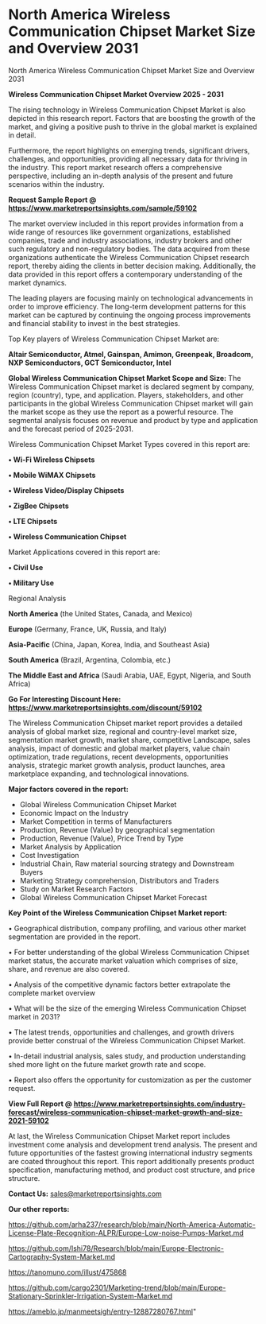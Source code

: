 # North America Wireless Communication Chipset Market Size and Overview 2031
North America Wireless Communication Chipset Market Size and Overview 2031

<Strong> Wireless Communication Chipset Market Overview 2025 - 2031</strong>

The rising technology in Wireless Communication Chipset Market is also depicted in this research report. Factors that are boosting the growth of the market, and giving a positive push to thrive in the global market is explained in detail.

Furthermore, the report highlights on emerging trends, significant drivers, challenges, and opportunities, providing all necessary data for thriving in the industry. This report market research offers a comprehensive perspective, including an in-depth analysis of the present and future scenarios within the industry.

<strong>Request Sample Report @ <a href=https://www.marketreportsinsights.com/sample/59102>https://www.marketreportsinsights.com/sample/59102</a></strong>

The market overview included in this report provides information from a wide range of resources like government organizations, established companies, trade and industry associations, industry brokers and other such regulatory and non-regulatory bodies. The data acquired from these organizations authenticate the Wireless Communication Chipset research report, thereby aiding the clients in better decision making. Additionally, the data provided in this report offers a contemporary understanding of the market dynamics.

The leading players are focusing mainly on technological advancements in order to improve efficiency. The long-term development patterns for this market can be captured by continuing the ongoing process improvements and financial stability to invest in the best strategies.

Top Key players of Wireless Communication Chipset Market are:

<strong>Altair Semiconductor, Atmel, Gainspan, Amimon, Greenpeak, Broadcom, NXP Semiconductors, GCT Semiconductor, Intel</strong>

<strong><b>Global Wireless Communication Chipset Market Scope and Size:</b></strong>
The Wireless Communication Chipset market is declared segment by company, region (country), type, and application. Players, stakeholders, and other participants in the global Wireless Communication Chipset market will gain the market scope as they use the report as a powerful resource. The segmental analysis focuses on revenue and product by type and application and the forecast period of 2025-2031.

Wireless Communication Chipset Market Types covered in this report are:

<strong>• Wi-Fi Wireless Chipsets

• Mobile WiMAX Chipsets

• Wireless Video/Display Chipsets

• ZigBee Chipsets

• LTE Chipsets

• Wireless Communication Chipset</strong>

Market Applications covered in this report are:

<strong>• Civil Use

• Military Use</strong> 

Regional Analysis

<strong>North America</strong> (the United States, Canada, and Mexico)

<strong>Europe</strong> (Germany, France, UK, Russia, and Italy)

<strong>Asia-Pacific</strong> (China, Japan, Korea, India, and Southeast Asia)

<strong>South America</strong> (Brazil, Argentina, Colombia, etc.)

<strong>The Middle East and Africa</strong> (Saudi Arabia, UAE, Egypt, Nigeria, and South Africa)

<strong>Go For Interesting Discount Here: <a href=https://www.marketreportsinsights.com/discount/59102>https://www.marketreportsinsights.com/discount/59102</a></strong>

The Wireless Communication Chipset market report provides a detailed analysis of global market size, regional and country-level market size, segmentation market growth, market share, competitive Landscape, sales analysis, impact of domestic and global market players, value chain optimization, trade regulations, recent developments, opportunities analysis, strategic market growth analysis, product launches, area marketplace expanding, and technological innovations.

<strong><b>Major factors covered in the report:</b></strong>
<ul>
  <li>Global Wireless Communication Chipset Market </li>
  <li>Economic Impact on the Industry</li>
  <li>Market Competition in terms of Manufacturers</li>
  <li>Production, Revenue (Value) by geographical segmentation</li>
  <li>Production, Revenue (Value), Price Trend by Type</li>
  <li>Market Analysis by Application</li>
  <li>Cost Investigation</li>
  <li>Industrial Chain, Raw material sourcing strategy and Downstream Buyers</li>
  <li>Marketing Strategy comprehension, Distributors and Traders</li>
  <li>Study on Market Research Factors</li>
  <li>Global Wireless Communication Chipset Market Forecast</li>
</ul>

<strong><b>Key Point of the Wireless Communication Chipset Market report:</b></strong>

• Geographical distribution, company profiling, and various other market segmentation are provided in the report.

• For better understanding of the global Wireless Communication Chipset market status, the accurate market valuation which comprises of size, share, and revenue are also covered.

• Analysis of the competitive dynamic factors better extrapolate the complete market overview

• What will be the size of the emerging Wireless Communication Chipset market in 2031?

• The latest trends, opportunities and challenges, and growth drivers provide better construal of the Wireless Communication Chipset Market.

• In-detail industrial analysis, sales study, and production understanding shed more light on the future market growth rate and scope.

• Report also offers the opportunity for customization as per the customer request.

<strong><b>View Full Report @ <a href=https://www.marketreportsinsights.com/industry-forecast/wireless-communication-chipset-market-growth-and-size-2021-59102>https://www.marketreportsinsights.com/industry-forecast/wireless-communication-chipset-market-growth-and-size-2021-59102</a></b></strong>


At last, the Wireless Communication Chipset Market report includes investment come analysis and development trend analysis. The present and future opportunities of the fastest growing international industry segments are coated throughout this report. This report additionally presents product specification, manufacturing method, and product cost structure, and price structure.

<strong>Contact Us:</strong>
sales@marketreportsinsights.com

<strong>Our other reports:</strong>

<a href=https://github.com/arha237/research/blob/main/North-America-Automatic-License-Plate-Recognition-ALPR/Europe-Low-noise-Pumps-Market.md>https://github.com/arha237/research/blob/main/North-America-Automatic-License-Plate-Recognition-ALPR/Europe-Low-noise-Pumps-Market.md</a>

<a href=https://github.com/Ishi78/Research/blob/main/Europe-Electronic-Cartography-System-Market.md>https://github.com/Ishi78/Research/blob/main/Europe-Electronic-Cartography-System-Market.md</a>

<a href=https://tanomuno.com/illust/475868>https://tanomuno.com/illust/475868</a>

<a href=https://github.com/cargo2301/Marketing-trend/blob/main/Europe-Stationary-Sprinkler-Irrigation-System-Market.md>https://github.com/cargo2301/Marketing-trend/blob/main/Europe-Stationary-Sprinkler-Irrigation-System-Market.md</a>

<a href=https://ameblo.jp/manmeetsigh/entry-12887280767.html>https://ameblo.jp/manmeetsigh/entry-12887280767.html</a>"

